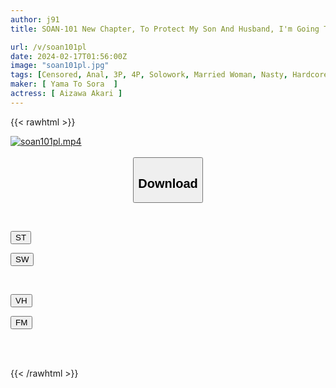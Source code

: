 ```yaml
---
author: j91
title: SOAN-101 New Chapter, To Protect My Son And Husband, I'm Going To Make A Two-hole Settlement Today...A Real Amateur Wife Who Came To A Settlement Without Permission Because She Thought Of Her Husband Who Has A Penchant For Cuckolding.A Full-time Housewife, Akari Aizawa (a Pseudonym), A 32-year-old Temporary Patchwork Lecturer.Anal Settlement For Cuckolding.

url: /v/soan101pl
date: 2024-02-17T01:56:00Z
image: "soan101pl.jpg"
tags: [Censored, Anal, 3P, 4P, Solowork, Married Woman, Nasty, Hardcore, Drama	]
maker: [ Yama To Sora  ]
actress: [ Aizawa Akari ]
---
```



{{< rawhtml >}}

<div class="video" data-videoid="W97LRW99OBhg4r">
    <a href="javascript:;">
        <img src="/v/soan101pl/soan101pl.jpg" width="WIDTH" height="HEIGHT" alt="soan101pl.mp4" loading="lazy">
    </a>
</div>

<script type="text/javascript" src="https://j91.asia/asset/on-demand-st.js"></script>

<br>
  <link rel="stylesheet" href="https://j91.asia/asset/bs5.css">
  
  <center>
  <button class="btn btn-primary" type="button" data-bs-toggle="collapse" data-bs-target=".multi-collapse" aria-expanded="false" aria-controls="multiCollapseExample1 multiCollapseExample2"><h2>Download</h2></button></center>
</p>
<div class="row">
  <div class="col">
    <div class="collapse multi-collapse" id="multiCollapseExample1">
      <div class="card card-body">
	      	      <br>
<div class="buttons">  
<p><a href="https://streamtape.to/v/W97LRW99OBhg4r" target="_blank"><button class="btn-hover color-3"><i class="fa fa-download"></i> ST</button></a></p>
<p><a href="https://cdnwish.com/pxj2hfh6kngb" target="_blank"><button class="btn-hover color-2"><i class="fa fa-download"></i> SW</button></a></p></div>
    </div>
  </div>
</div>
  <div class="col">
    <div class="collapse multi-collapse" id="multiCollapseExample2">
      <div class="card card-body">
	      <br>
<div class="buttons">
<p><a href="https://vidhidepro.com/f/0szeyj8x1mbh"><button class="btn-hover color-9"><i class="fa fa-download"></i> VH</button></a></p>
<p><a href="https://filemoon.sx/d/6hebf259whb4"><button class="btn-hover color-8"><i class="fa fa-download"></i> FM</button></a></p></div>
<br><br>
      </div>
    </div>
  </div>
</div>

{{< /rawhtml >}}